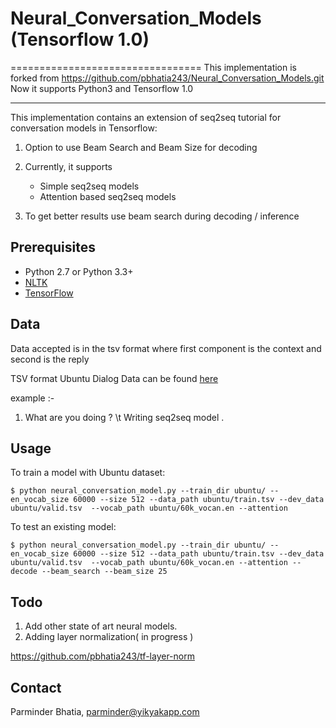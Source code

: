 # Neural_Conversation_Models (Tensorflow 1.0)
=================================
This implementation is forked from https://github.com/pbhatia243/Neural_Conversation_Models.git
Now it supports Python3 and Tensorflow 1.0


------------------------------------
This implementation contains an extension of seq2seq tutorial for conversation models in Tensorflow:

1. Option to use Beam Search and Beam Size for decoding
    
2. Currently, it supports
    - Simple seq2seq  models
    - Attention based seq2seq models
    
3. To get better results use beam search during decoding / inference 


Prerequisites
-------------

- Python 2.7 or Python 3.3+
- [NLTK](http://www.nltk.org/)
- [TensorFlow](https://www.tensorflow.org/)

Data
-----
Data accepted is in the tsv format where first component is the context and second is the reply

TSV format Ubuntu Dialog Data can be found [here](https://drive.google.com/file/d/0BwPa9lrosQKdSTZxZ0tydUFGWE0/view)
 
example :-
1. What are you doing ? \t Writing seq2seq model . 

Usage
-----

To train a model with Ubuntu dataset:

    $ python neural_conversation_model.py --train_dir ubuntu/ --en_vocab_size 60000 --size 512 --data_path ubuntu/train.tsv --dev_data ubuntu/valid.tsv  --vocab_path ubuntu/60k_vocan.en --attention

To test an existing model:

    $ python neural_conversation_model.py --train_dir ubuntu/ --en_vocab_size 60000 --size 512 --data_path ubuntu/train.tsv --dev_data ubuntu/valid.tsv  --vocab_path ubuntu/60k_vocan.en --attention --decode --beam_search --beam_size 25


Todo
-----
1. Add other state of art neural models. 
2. Adding layer normalization( in progress )

https://github.com/pbhatia243/tf-layer-norm

## Contact
Parminder Bhatia, parminder@yikyakapp.com
